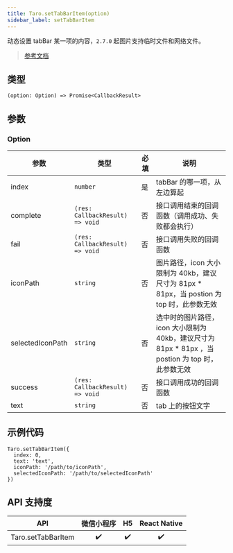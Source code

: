 ```yaml
---
title: Taro.setTabBarItem(option)
sidebar_label: setTabBarItem
---
```


动态设置 tabBar 某一项的内容，`2.7.0` 起图片支持临时文件和网络文件。

> [参考文档](https://developers.weixin.qq.com/miniprogram/dev/api/ui/tab-bar/wx.setTabBarItem.html)

## 类型

```tsx
(option: Option) => Promise<CallbackResult>
```

## 参数

### Option

<table>
  <thead>
    <tr>
      <th>参数</th>
      <th>类型</th>
      <th style={{ textAlign: "center"}}>必填</th>
      <th>说明</th>
    </tr>
  </thead>
  <tbody>
    <tr>
      <td>index</td>
      <td><code>number</code></td>
      <td style={{ textAlign: "center"}}>是</td>
      <td>tabBar 的哪一项，从左边算起</td>
    </tr>
    <tr>
      <td>complete</td>
      <td><code>(res: CallbackResult) =&gt; void</code></td>
      <td style={{ textAlign: "center"}}>否</td>
      <td>接口调用结束的回调函数（调用成功、失败都会执行）</td>
    </tr>
    <tr>
      <td>fail</td>
      <td><code>(res: CallbackResult) =&gt; void</code></td>
      <td style={{ textAlign: "center"}}>否</td>
      <td>接口调用失败的回调函数</td>
    </tr>
    <tr>
      <td>iconPath</td>
      <td><code>string</code></td>
      <td style={{ textAlign: "center"}}>否</td>
      <td>图片路径，icon 大小限制为 40kb，建议尺寸为 81px * 81px，当 postion 为 top 时，此参数无效</td>
    </tr>
    <tr>
      <td>selectedIconPath</td>
      <td><code>string</code></td>
      <td style={{ textAlign: "center"}}>否</td>
      <td>选中时的图片路径，icon 大小限制为 40kb，建议尺寸为 81px * 81px ，当 postion 为 top 时，此参数无效</td>
    </tr>
    <tr>
      <td>success</td>
      <td><code>(res: CallbackResult) =&gt; void</code></td>
      <td style={{ textAlign: "center"}}>否</td>
      <td>接口调用成功的回调函数</td>
    </tr>
    <tr>
      <td>text</td>
      <td><code>string</code></td>
      <td style={{ textAlign: "center"}}>否</td>
      <td>tab 上的按钮文字</td>
    </tr>
  </tbody>
</table>

## 示例代码

```tsx
Taro.setTabBarItem({
  index: 0,
  text: 'text',
  iconPath: '/path/to/iconPath',
  selectedIconPath: '/path/to/selectedIconPath'
})
```

## API 支持度

| API | 微信小程序 | H5 | React Native |
| :---: | :---: | :---: | :---: |
| Taro.setTabBarItem | ✔️ | ✔️ | ✔️ |
